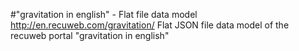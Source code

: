 #"gravitation in english" - Flat file data model
http://en.recuweb.com/gravitation/
Flat JSON file data model of the recuweb portal "gravitation in english"
